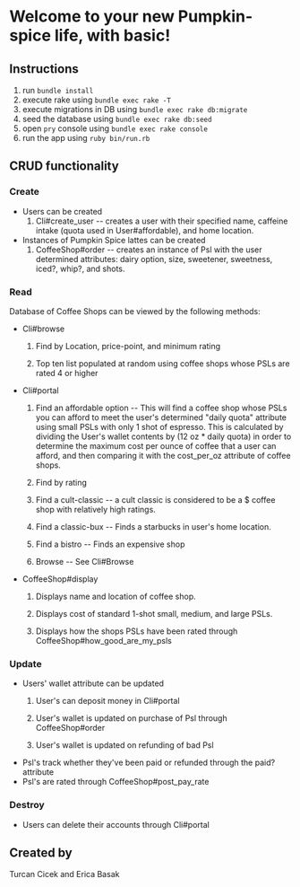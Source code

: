 # Welcome to your new Pumpkin-spice life, with basic!

## Instructions

1. run `bundle install`
2. execute rake using `bundle exec rake -T`
3. execute migrations in DB using `bundle exec rake db:migrate`
4. seed the database using `bundle exec rake db:seed`
5. open `pry` console using `bundle exec rake console`
6. run the app using `ruby bin/run.rb`

## CRUD functionality

### Create

* Users can be created
  1. Cli#create_user -- creates a user with their specified name, caffeine intake (quota used in User#affordable), and home location.
* Instances of Pumpkin Spice lattes can be created
  1. CoffeeShop#order -- creates an instance of Psl with the user determined attributes: dairy option, size, sweetener, sweetness, iced?, whip?, and shots.

### Read

Database of Coffee Shops can be viewed by the following methods:

* Cli#browse
  1. Find by Location, price-point, and minimum rating
  
  2. Top ten list populated at random using coffee shops whose PSLs are rated 4 or higher
* Cli#portal
  1. Find an affordable option -- This will find a coffee shop whose PSLs you can afford to meet the user's determined "daily quota" attribute using small PSLs with only 1 shot of espresso. This is calculated by dividing the User's wallet contents by (12 oz * daily quota) in order to determine the maximum cost per ounce of coffee that a user can afford, and then comparing it with the cost_per_oz attribute of coffee shops.

  2. Find by rating

  3. Find a cult-classic -- a cult classic is considered to be a $ coffee shop with relatively high ratings.

  4. Find a classic-bux -- Finds a starbucks in user's home location.

  5. Find a bistro -- Finds an expensive shop

  6. Browse -- See Cli#Browse
* CoffeeShop#display

  1. Displays name and location of coffee shop.

  2. Displays cost of standard 1-shot small, medium, and large PSLs.

  3. Displays how the shops PSLs have been rated through CoffeeShop#how_good_are_my_psls

### Update

* Users' wallet attribute can be updated
  1. User's can deposit money in Cli#portal

  2. User's wallet is updated on purchase of Psl through CoffeeShop#order

  3. User's wallet is updated on refunding of bad Psl
* Psl's track whether they've been paid or refunded through the paid? attribute
* Psl's are rated through CoffeeShop#post_pay_rate
  
### Destroy

* Users can delete their accounts through Cli#portal

## Created by

Turcan Cicek and Erica Basak

